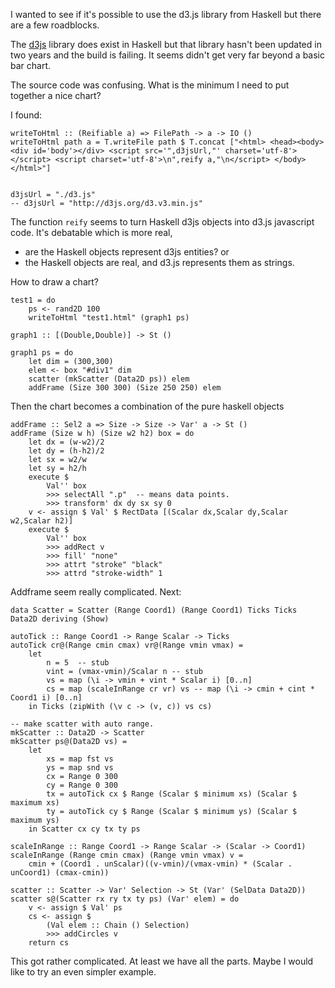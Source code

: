 I wanted to see if it's possible to use the d3.js library from Haskell but there are a few roadblocks.

The [d3js](https://github.com/nebuta/d3js-haskell) library does exist in Haskell but that library hasn't been updated in two years and the build is failing.  It seems didn't get very far beyond a basic bar chart.

The source code was confusing.  What is the minimum I need to put together a nice chart?

I found:

    writeToHtml :: (Reifiable a) => FilePath -> a -> IO ()
    writeToHtml path a = T.writeFile path $ T.concat ["<html> <head><body> <div id='body'></div> <script src='",d3jsUrl,"' charset='utf-8'></script> <script charset='utf-8'>\n",reify a,"\n</script> </body> </html>"]
    
    
    d3jsUrl = "./d3.js"
    -- d3jsUrl = "http://d3js.org/d3.v3.min.js"

The function `reify` seems to turn Haskell d3js objects into d3.js javascript  code.  It's debatable which is more real,

* are the Haskell objects represent d3js entities? or 
* the Haskell objects are real, and d3.js represents them as strings.

How to draw a chart?

    test1 = do
    	ps <- rand2D 100
    	writeToHtml "test1.html" (graph1 ps)

    graph1 :: [(Double,Double)] -> St ()
    
    graph1 ps = do
    	let dim = (300,300)
    	elem <- box "#div1" dim
    	scatter (mkScatter (Data2D ps)) elem
    	addFrame (Size 300 300) (Size 250 250) elem 

Then the chart becomes a combination of the pure haskell objects 

    addFrame :: Sel2 a => Size -> Size -> Var' a -> St ()
    addFrame (Size w h) (Size w2 h2) box = do
    	let dx = (w-w2)/2
    	let dy = (h-h2)/2
    	let sx = w2/w
    	let sy = h2/h
    	execute $
    		Val'' box
    		>>> selectAll ".p"  -- means data points.
    		>>> transform' dx dy sx sy 0
    	v <- assign $ Val' $ RectData [(Scalar dx,Scalar dy,Scalar w2,Scalar h2)]
    	execute $
    		Val'' box
    		>>> addRect v
    		>>> fill' "none"
    		>>> attrt "stroke" "black"
    		>>> attrd "stroke-width" 1

Addframe seem really complicated.  Next: 

    data Scatter = Scatter (Range Coord1) (Range Coord1) Ticks Ticks Data2D deriving (Show)
    
    autoTick :: Range Coord1 -> Range Scalar -> Ticks
    autoTick cr@(Range cmin cmax) vr@(Range vmin vmax) =
    	let
    		n = 5  -- stub
    		vint = (vmax-vmin)/Scalar n -- stub
    		vs = map (\i -> vmin + vint * Scalar i) [0..n]
    		cs = map (scaleInRange cr vr) vs -- map (\i -> cmin + cint * Coord1 i) [0..n]
    	in Ticks (zipWith (\v c -> (v, c)) vs cs)
    
    -- make scatter with auto range.
    mkScatter :: Data2D -> Scatter
    mkScatter ps@(Data2D vs) =
    	let
    		xs = map fst vs
    		ys = map snd vs
    		cx = Range 0 300
    		cy = Range 0 300
    		tx = autoTick cx $ Range (Scalar $ minimum xs) (Scalar $ maximum xs)
    		ty = autoTick cy $ Range (Scalar $ minimum ys) (Scalar $ maximum ys)
    	in Scatter cx cy tx ty ps
    
    scaleInRange :: Range Coord1 -> Range Scalar -> (Scalar -> Coord1)
    scaleInRange (Range cmin cmax) (Range vmin vmax) v =
    	cmin + (Coord1 . unScalar)((v-vmin)/(vmax-vmin) * (Scalar . unCoord1) (cmax-cmin))
    
    scatter :: Scatter -> Var' Selection -> St (Var' (SelData Data2D))
    scatter s@(Scatter rx ry tx ty ps) (Var' elem) = do
    	v <- assign $ Val' ps
    	cs <- assign $
    		(Val elem :: Chain () Selection)
    		>>> addCircles v
    	return cs

This got rather complicated.  At least we have all the parts.  Maybe I would like to try an even simpler example.
